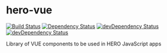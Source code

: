 # hero-vue

[![Build Status][travis-image]][travis-url] [![Dependency Status][daviddm-image]][daviddm-url] [![devDependency Status][daviddm-image-dev]][daviddm-url-dev] [![devDependency Status][daviddm-image-peer]][daviddm-url-peer]

Library of VUE components to be used in HERO JavaScript apps

[travis-image]: https://travis-ci.com/tue-robotics/hero-vue.svg?branch=master
[travis-url]: https://travis-ci.com/tue-robotics/hero-vue

[daviddm-image]: https://david-dm.org/tue-robotics/hero-vue/status.svg
[daviddm-url]: https://david-dm.org/tue-robotics/hero-vue
[daviddm-image-dev]: https://david-dm.org/tue-robotics/hero-vue/dev-status.svg
[daviddm-url-dev]: https://david-dm.org/tue-robotics/hero-vue?type=dev
[daviddm-image-peer]: https://david-dm.org/tue-robotics/hero-vue/peer-status.svg
[daviddm-url-peer]: https://david-dm.org/tue-robotics/hero-vue?type=peer
